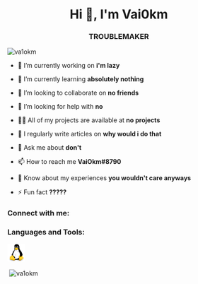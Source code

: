 <h1 align="center">Hi 👋, I'm Vai0km</h1>
<h3 align="center">TROUBLEMAKER</h3>

<p align="left"> <img src="https://komarev.com/ghpvc/?username=va1okm&label=Profile%20views&color=0e75b6&style=flat" alt="va1okm" /> </p>

- 🔭 I’m currently working on **i'm lazy**

- 🌱 I’m currently learning **absolutely nothing**

- 👯 I’m looking to collaborate on **no friends**

- 🤝 I’m looking for help with **no**

- 👨‍💻 All of my projects are available at **no projects**

- 📝 I regularly write articles on **why would i do that**

- 💬 Ask me about **don't**

- 📫 How to reach me **VaiOkm#8790**

- 📄 Know about my experiences **you wouldn't care anyways**

- ⚡ Fun fact **?????**

<h3 align="left">Connect with me:</h3>
<p align="left">
</p>

<h3 align="left">Languages and Tools:</h3>
<p align="left"> <a href="https://www.linux.org/" target="_blank" rel="noreferrer"> <img src="https://raw.githubusercontent.com/devicons/devicon/master/icons/linux/linux-original.svg" alt="linux" width="40" height="40"/> </a> </p>

<p>&nbsp;<img align="center" src="https://github-readme-stats.vercel.app/api?username=va1okm&show_icons=true&locale=en" alt="va1okm" /></p>
